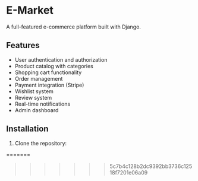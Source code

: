 # E-Market

A full-featured e-commerce platform built with Django.

## Features

- User authentication and authorization
- Product catalog with categories
- Shopping cart functionality
- Order management
- Payment integration (Stripe)
- Wishlist system
- Review system
- Real-time notifications
- Admin dashboard

## Installation

1. Clone the repository:






=======
>>>>>>> 5c7b4c128b2dc9392bb3736c12518f7201e06a09
